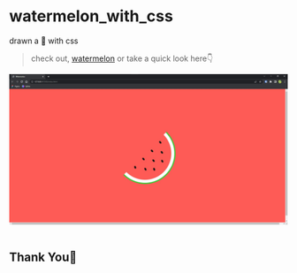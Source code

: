 # watermelon_with_css

  drawn a 🍉 with css
  
> check out, [watermelon](https://nayemhasan.github.io/watermelon_with_css/)
or take a quick look here👇
<table>
    <tr><img src="https://github.com/Nayemhasan/watermelon_with_css/blob/main/watermelon.jpg"></tr>
</table>

## Thank You🍉
